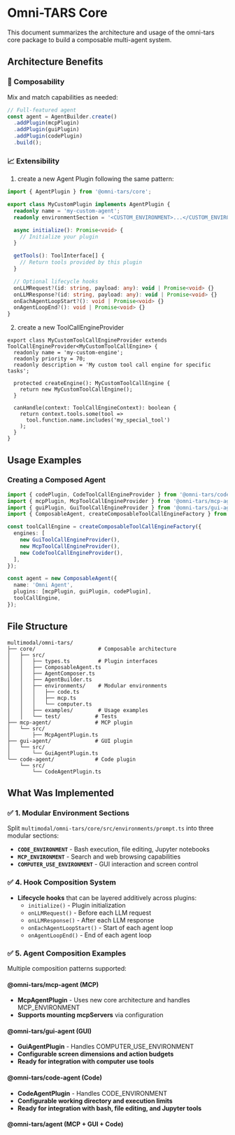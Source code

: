 # Omni-TARS Core

This document summarizes the architecture and usage of the omni-tars core package to build a composable multi-agent system.

## Architecture Benefits

### 🔧 Composability

Mix and match capabilities as needed:

```typescript
// Full-featured agent
const agent = AgentBuilder.create()
  .addPlugin(mcpPlugin)
  .addPlugin(guiPlugin)
  .addPlugin(codePlugin)
  .build();
```

### 📈 Extensibility

1. create a new Agent Plugin following the same pattern:

```typescript
import { AgentPlugin } from '@omni-tars/core';

export class MyCustomPlugin implements AgentPlugin {
  readonly name = 'my-custom-agent';
  readonly environmentSection = '<CUSTOM_ENVIRONMENT>...</CUSTOM_ENVIRONMENT>';

  async initialize(): Promise<void> {
    // Initialize your plugin
  }

  getTools(): ToolInterface[] {
    // Return tools provided by this plugin
  }

  // Optional lifecycle hooks
  onLLMRequest?(id: string, payload: any): void | Promise<void> {}
  onLLMResponse?(id: string, payload: any): void | Promise<void> {}
  onEachAgentLoopStart?(): void | Promise<void> {}
  onAgentLoopEnd?(): void | Promise<void> {}
}
```

2. create a new ToolCallEngineProvider

```
export class MyCustomToolCallEngineProvider extends ToolCallEngineProvider<MyCustomToolCallEngine> {
  readonly name = 'my-custom-engine';
  readonly priority = 70;
  readonly description = 'My custom tool call engine for specific tasks';

  protected createEngine(): MyCustomToolCallEngine {
    return new MyCustomToolCallEngine();
  }

  canHandle(context: ToolCallEngineContext): boolean {
    return context.tools.some(tool =>
      tool.function.name.includes('my_special_tool')
    );
  }
}
```

## Usage Examples

### Creating a Composed Agent

```typescript
import { codePlugin, CodeToolCallEngineProvider } from '@omni-tars/code-agent';
import { mcpPlugin, McpToolCallEngineProvider } from '@omni-tars/mcp-agent';
import { guiPlugin, GuiToolCallEngineProvider } from '@omni-tars/gui-agent';
import { ComposableAgent, createComposableToolCallEngineFactory } from '@omni-tars/core';

const toolCallEngine = createComposableToolCallEngineFactory({
  engines: [
    new GuiToolCallEngineProvider(),
    new McpToolCallEngineProvider(),
    new CodeToolCallEngineProvider(),
  ],
});

const agent = new ComposableAgent({
  name: 'Omni Agent',
  plugins: [mcpPlugin, guiPlugin, codePlugin],
  toolCallEngine,
});
```

## File Structure

```
multimodal/omni-tars/
├── core/                    # Composable architecture
│   ├── src/
│   │   ├── types.ts         # Plugin interfaces
│   │   ├── ComposableAgent.ts
│   │   ├── AgentComposer.ts
│   │   ├── AgentBuilder.ts
│   │   ├── environments/    # Modular environments
│   │   │   ├── code.ts
│   │   │   ├── mcp.ts
│   │   │   └── computer.ts
│   │   ├── examples/        # Usage examples
│   │   └── test/           # Tests
├── mcp-agent/              # MCP plugin
│   └── src/
│       ├── McpAgentPlugin.ts
├── gui-agent/              # GUI plugin
│   └── src/
│       └── GuiAgentPlugin.ts
└── code-agent/             # Code plugin
    └── src/
        └── CodeAgentPlugin.ts
```

## What Was Implemented

### ✅ 1. Modular Environment Sections

Split `multimodal/omni-tars/core/src/environments/prompt.ts` into three modular sections:

- **`CODE_ENVIRONMENT`** - Bash execution, file editing, Jupyter notebooks
- **`MCP_ENVIRONMENT`** - Search and web browsing capabilities
- **`COMPUTER_USE_ENVIRONMENT`** - GUI interaction and screen control

### ✅ 4. Hook Composition System

- **Lifecycle hooks** that can be layered additively across plugins:
  - `initialize()` - Plugin initialization
  - `onLLMRequest()` - Before each LLM request
  - `onLLMResponse()` - After each LLM response
  - `onEachAgentLoopStart()` - Start of each agent loop
  - `onAgentLoopEnd()` - End of each agent loop

### ✅ 5. Agent Composition Examples

Multiple composition patterns supported:

#### @omni-tars/mcp-agent (MCP)

- **McpAgentPlugin** - Uses new core architecture and handles MCP_ENVIRONMENT
- **Supports mounting mcpServers** via configuration

#### @omni-tars/gui-agent (GUI)

- **GuiAgentPlugin** - Handles COMPUTER_USE_ENVIRONMENT
- **Configurable screen dimensions and action budgets**
- **Ready for integration with computer use tools**

#### @omni-tars/code-agent (Code)

- **CodeAgentPlugin** - Handles CODE_ENVIRONMENT
- **Configurable working directory and execution limits**
- **Ready for integration with bash, file editing, and Jupyter tools**

#### @omni-tars/agent (MCP + GUI + Code)
